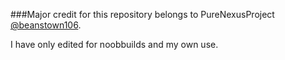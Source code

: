 ###Major credit for this repository belongs to PureNexusProject [@beanstown106](https://github.com/beanstown106).
 
I have only edited for noobbuilds and my own use.

